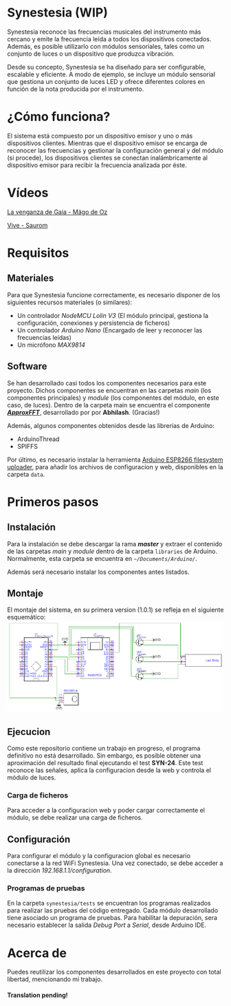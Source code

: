 # Synestesia (WIP)

Synestesia reconoce las frecuencias musicales del instrumento más cercano y emite la frecuencia leída a todos los dispositivos conectados. Además, es posible utilizarlo con módulos sensoriales, tales como un conjunto de luces o un dispositivo que produzca vibración. 

Desde su concepto, Synestesia se ha diseñado para ser configurable, escalable y eficiente. A modo de ejemplo, se incluye un módulo sensorial que gestiona un conjunto de luces LED y ofrece diferentes colores en función de la nota producida por el instrumento.

# ¿Cómo funciona?
El sistema está compuesto por un dispositivo emisor y uno o más dispositivos clientes.
Mientras que el dispositivo emisor se encarga de reconocer las frecuencias y gestionar la configuración general y del módulo (si procede), los dispositivos clientes se conectan inalámbricamente al dispositivo emisor para recibir la frecuencia analizada por éste.

# Vídeos

[La venganza de Gaia - Mägo de Oz](https://youtu.be/UWesdEeDR3A)

[Vive - Saurom](https://youtu.be/wd7kBOEUFDI)


# Requisitos 

## Materiales
Para que Synestesia funcione correctamente, es necesario disponer de los siguientes recursos materiales (o similares):
* Un controlador *NodeMCU Lolin V3* (El módulo principal, gestiona la configuración, conexiones y persistencia de ficheros)
* Un controlador *Arduino Nano* (Encargado de leer y reconocer las frecuencias leídas)
* Un micrófono *MAX9814*

## Software
Se han desarrollado casi todos los componentes necesarios para este proyecto. Dichos componentes se encuentran en las carpetas *main* (los componentes principales) y *module* (los componentes del módulo, en este caso, de luces). Dentro de la carpeta main se encuentra el componente [***ApproxFFT***](https://create.arduino.cc/projecthub/abhilashpatel121/approxfft-fastest-fft-function-for-arduino-fd4917), desarrollado por por **Abhilash**. (Gracias!)

Además, algunos componentes obtenidos desde las librerías de Arduino:
* ArduinoThread
* SPIFFS

Por último, es necesario instalar la herramienta [Arduino ESP8266 filesystem uploader](https://github.com/esp8266/arduino-esp8266fs-plugin/), para añadir los archivos de configuracion y web, disponibles en la carpeta `data`. 

# Primeros pasos

## Instalación
Para la instalación se debe descargar la rama ***master*** y extraer el contenido de las carpetas *main* y *module* dentro de la carpeta `libraries` de Arduino. Normalmente, esta carpeta se encuentra en *`~/Documents/Arduino/`*.

Además será necesario instalar los componentes antes listados.

## Montaje

El montaje del sistema, en su primera version (1.0.1) se refleja en el siguiente esquemático:
![Syn Core Schematic](https://github.com/Juanjod54/Synestesia/blob/main/SynCore_2021-05-16.png)

## Ejecucion 
Como este repositorio contiene un trabajo en progreso, el programa definitivo no está desarrollado. Sin embargo, es posible obtener una aproximación del resultado final ejecutando el test **SYN-24**. Este test reconoce las señales, aplica la configuracion desde la web y controla el módulo de luces.

### Carga de ficheros
Para acceder a la configuracion web y poder cargar correctamente el módulo, se debe realizar una carga de ficheros.

## Configuración

Para configurar el módulo y la configuracion global es necesario conectarse a la red WiFi Synestesia. Una vez conectado, se debe acceder a la dirección _192.168.1.1/configuration_.


### Programas de pruebas
En la carpeta `synestesia/tests` se encuentran los programas realizados para realizar las pruebas del código entregado. Cada módulo desarrollado tiene asociado un programa de pruebas. Para habilitar la depuración, sera necesario establecer la salida *Debug Port* a *Serial*, desde Arduino IDE.

# Acerca de

Puedes reutilizar los componentes desarrollados en este proyecto con total libertad, mencionando mi trabajo.

#### Translation pending!
